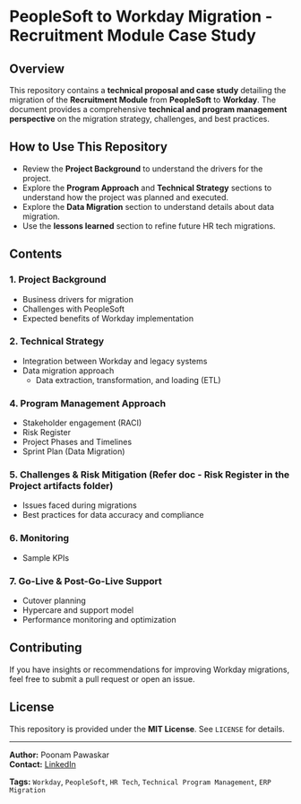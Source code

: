 # PeopleSoft to Workday Migration - Recruitment Module Case Study

## Overview
This repository contains a **technical proposal and case study** detailing the migration of the **Recruitment Module** from **PeopleSoft** to **Workday**. The document provides a comprehensive **technical and program management perspective** on the migration strategy, challenges, and best practices.

## How to Use This Repository
- Review the **Project Background** to understand the drivers for the project.
- Explore the **Program Approach** and **Technical Strategy** sections to understand how the project was planned and executed.
- Explore the **Data Migration** section to understand details about data migration.
- Use the **lessons learned** section to refine future HR tech migrations.

## Contents

### 1. **Project Background** 
- Business drivers for migration
- Challenges with PeopleSoft
- Expected benefits of Workday implementation

### 2. **Technical Strategy** 
- Integration between Workday and legacy systems
- Data migration approach
  - Data extraction, transformation, and loading (ETL)

### 4. **Program Management Approach** 
- Stakeholder engagement (RACI)
- Risk Register
- Project Phases and Timelines
- Sprint Plan (Data Migration)

### 5. **Challenges & Risk Mitigation** (Refer doc - Risk Register in the Project artifacts folder)
- Issues faced during migrations
- Best practices for data accuracy and compliance

### 6. **Monitoring**
- Sample KPIs

### 7. **Go-Live & Post-Go-Live Support**
- Cutover planning
- Hypercare and support model
- Performance monitoring and optimization

## Contributing
If you have insights or recommendations for improving Workday migrations, feel free to submit a pull request or open an issue.

## License
This repository is provided under the **MIT License**. See `LICENSE` for details.

---
**Author:** Poonam Pawaskar  
**Contact:** [LinkedIn](https://www.linkedin.com/in/ppa808/)

**Tags:** `Workday`, `PeopleSoft`, `HR Tech`, `Technical Program Management`, `ERP Migration`
